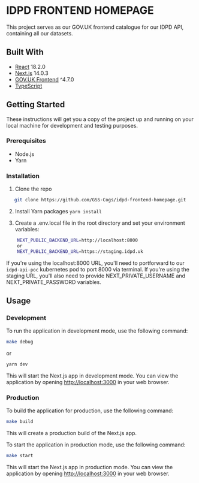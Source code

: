 # IDPD FRONTEND HOMEPAGE

This project serves as our GOV.UK frontend catalogue for our IDPD API, containing all our datasets.

## Built With

- [React](https://reactjs.org/) 18.2.0
- [Next.js](https://nextjs.org/) 14.0.3
- [GOV.UK Frontend](https://github.com/alphagov/govuk-frontend) ^4.7.0
- [TypeScript](https://www.typescriptlang.org/)

## Getting Started

These instructions will get you a copy of the project up and running on your local machine for development and testing purposes.

### Prerequisites

- Node.js
- Yarn

### Installation

1. Clone the repo

```sh
   git clone https://github.com/GSS-Cogs/idpd-frontend-homepage.git
```

2. Install Yarn packages
   `yarn install`

3. Create a .env.local file in the root directory and set your environment variables:

```sh
    NEXT_PUBLIC_BACKEND_URL=http://localhost:8000
    or
    NEXT_PUBLIC_BACKEND_URL=https://staging.idpd.uk
```

If you're using the localhost:8000 URL, you'll need to portforward to our `idpd-api-poc` kubernetes pod to port 8000 via terminal.
If you're using the staging URL, you'll also need to provide NEXT_PRIVATE_USERNAME and NEXT_PRIVATE_PASSWORD variables.

## Usage

### Development

To run the application in development mode, use the following command:

```sh
make debug
```

or

```sh
yarn dev
```

This will start the Next.js app in development mode. You can view the application by opening [http://localhost:3000](http://localhost:3000) in your web browser.

### Production

To build the application for production, use the following command:

```sh
make build
```

This will create a production build of the Next.js app.

To start the application in production mode, use the following command:

```sh
make start
```

This will start the Next.js app in production mode. You can view the application by opening [http://localhost:3000](http://localhost:3000) in your web browser.

